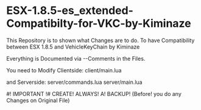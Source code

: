 # ESX-1.8.5-es_extended-Compatibilty-for-VKC-by-Kiminaze
This Repository is to shown what Changes are to do. To have Compatibility between ESX 1.8.5 and VehicleKeyChain by Kiminaze

Everything is Documented via --Comments in the Files.

You need to Modify Clientside:
client/main.lua

and Serverside:
server/commands.lua
server/main.lua


#! IMPORTANT !#
CREATE! ALWAYS! A! BACKUP! 
(Before! you do any Changes on Original File)
